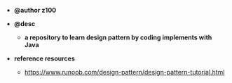 - **@author z100**

- **@desc**

  - **a repository to learn design pattern by coding implements with Java**

  


- **reference resources**
  - https://www.runoob.com/design-pattern/design-pattern-tutorial.html